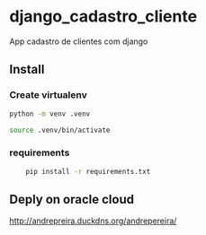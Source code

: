 # django_cadastro_cliente

App cadastro de clientes com django

## Install

### Create virtualenv

```bash 
python -m venv .venv
```
```bash 
source .venv/bin/activate
```

### requirements

```bash
    pip install -r requirements.txt
```

## Deply on oracle cloud

http://andrepreira.duckdns.org/andrepereira/
